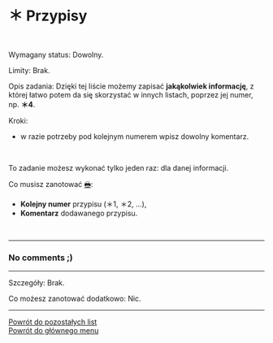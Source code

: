 # <span class="status status-list"><span class="status status-list">＊</span> Przypisy</span>
<br />

<span class="status status-title">Wymagany status:</span> Dowolny.
<br />

<span class="status status-title">Limity:</span> Brak.
<br />

<span class="status status-title">Opis zadania:</span> Dzięki tej liście możemy zapisać **jakąkolwiek informację**, z której łatwo potem da się skorzystać w innych listach, poprzez jej numer, np. **＊4**.
<br />

<span class="status status-title">Kroki:</span>
- w razie potrzeby pod kolejnym numerem wpisz dowolny komentarz.
<br />

<span class="status status-title">To zadanie możesz wykonać tylko jeden raz:</span> dla danej informacji.
<br />

<span class="status status-title">Co musisz zanotować [🖶](wszystkie_materialy_do_pobrania.md#przypisy):</span>
- **Kolejny numer** przypisu (＊1, ＊2, ...),
- **Komentarz** dodawanego przypisu.
<br />

---
### <div class="colored centered">No comments ;)</div>

---
<span class="status status-title">Szczegóły:</span> Brak.

<span class="status status-title">Co możesz zanotować dodatkowo:</span> Nic.

---
[Powrót do pozostałych list](pozostale_listy.md)  
[Powrót do głównego menu](index.md)

